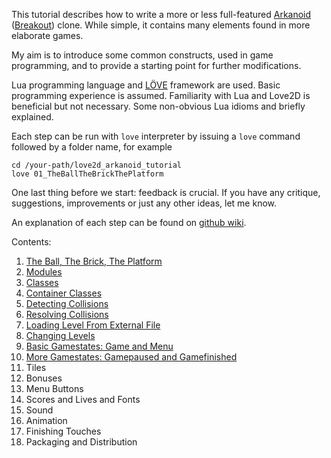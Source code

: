 This tutorial describes how to write a more or less full-featured [Arkanoid](https://en.wikipedia.org/wiki/Arkanoid) ([Breakout](https://en.wikipedia.org/wiki/Breakout_%28video_game%29)) clone. 
While simple, it contains many elements found in more elaborate games.

My aim is to introduce some common constructs, used in game programming, 
and to provide a starting point for further modifications.  

Lua programming language and [LÖVE](https://love2d.org/) framework are used.
Basic programming experience is assumed.
Familiarity with Lua and Love2D is beneficial but not necessary.
Some non-obvious Lua idioms and briefly explained.

Each step can be run with `love` interpreter by issuing a `love` 
command followed by a folder name, for example

    cd /your-path/love2d_arkanoid_tutorial
    love 01_TheBallTheBrickThePlatform 

One last thing before we start: feedback is crucial.
If you have any critique, suggestions, improvements or just any other ideas, let me know. 

An explanation of each step can be found on
[github wiki](https://github.com/noooway/love2d_arkanoid_tutorial/wiki).

Contents:

1. [The Ball, The Brick, The Platform](https://github.com/noooway/love2d_arkanoid_tutorial/wiki/1-The-Ball,-The-Brick,-The-Platform)
2. [Modules](https://github.com/noooway/love2d_arkanoid_tutorial/wiki/2-Modules)
3. [Classes](https://github.com/noooway/love2d_arkanoid_tutorial/wiki/3-Classes)
4. [Container Classes](https://github.com/noooway/love2d_arkanoid_tutorial/wiki/4-Container-Classes)
5. [Detecting Collisions](https://github.com/noooway/love2d_arkanoid_tutorial/wiki/5-Detecting-Collisions)
6. [Resolving Collisions](https://github.com/noooway/love2d_arkanoid_tutorial/wiki/6-Resolving-Collisions)
7. [Loading Level From External File](https://github.com/noooway/love2d_arkanoid_tutorial/wiki/7-Loading-Level-From-External-File)
8. [Changing Levels](https://github.com/noooway/love2d_arkanoid_tutorial/wiki/8-Changing-Levels)
9. [Basic Gamestates: Game and Menu](https://github.com/noooway/love2d_arkanoid_tutorial/wiki/9-Basic-Gamestates:-Game-and-Menu)
10. [More Gamestates: Gamepaused and Gamefinished](https://github.com/noooway/love2d_arkanoid_tutorial/wiki/10-More-Gamestates:-Gamepaused-and-Gamefinished)
11. Tiles
12. Bonuses
13. Menu Buttons
14. Scores and Lives and Fonts
15. Sound
16. Animation
17. Finishing Touches
18. Packaging and Distribution
